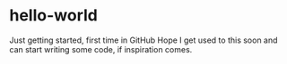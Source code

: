 # hello-world
Just getting started, first time in GitHub
Hope I get used to this soon and can start writing some code, if inspiration comes.
